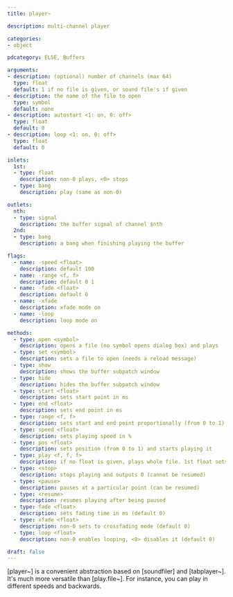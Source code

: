 ```yaml
---
title: player~

description: multi-channel player

categories:
- object

pdcategory: ELSE, Buffers

arguments:
- description: (optional) number of channels (max 64)
  type: float
  default: 1 if no file is given, or sound file's if given
- description: the name of the file to open
  type: symbol
  default: none
- description: autostart <1: on, 0: off>
  type: float
  default: 0
- description: loop <1: on, 0: off>
  type: float
  default: 0

inlets:
  1st:
  - type: float
    description: non-0 plays, <0> stops
  - type: bang
    description: play (same as non-0)

outlets:
  nth:
  - type: signal
    description: the buffer signal of channel $nth
  2nd:
  - type: bang
    description: a bang when finishing playing the buffer

flags:
  - name: -speed <float>
    description: default 100
  - name: -range <f, f>
    description: default 0 1
  - name: -fade <float>
    description: default 0
  - name: -xfade
    description: xfade mode on
  - name: -loop
    description: loop mode on

methods:
  - type: open <symbol>
    description: opens a file (no symbol opens dialog box) and plays
  - type: set <symbol>
    description: sets a file to open (needs a reload message)
  - type: show
    description: shows the buffer subpatch window
  - type: hide
    description: hides the buffer subpatch window
  - type: start <float>
    description: sets start point in ms
  - type: end <float>
    description: sets end point in ms
  - type: range <f, f>
    description: sets start and end point proportionally (from 0 to 1)
  - type: speed <float>
    description: sets playing speed in %
  - type: pos <float>
    description: sets position (from 0 to 1) and starts playing it
  - type: play <f, f, f>
    description: if no float is given, plays whole file. 1st float sets start, 2nd sets end (in ms) and 3rd sets speed rate
  - type: <stop>
    description: stops playing and outputs 0 (cannot be resumed)
  - type: <pause>
    description: pauses at a particular point (can be resumed)
  - type: <resume>
    description: resumes playing after being paused
  - type: fade <float>
    description: sets fading time in ms (default 0)
  - type: xfade <float>
    description: non-0 sets to crossfading mode (default 0)
  - type: loop <float>
    description: non-0 enables looping, <0> disables it (default 0)

draft: false
---
```


[player~] is a convenient abstraction based on [soundfiler] and [tabplayer~]. It's much more versatile than [play.file~]. For instance, you can play in different speeds and backwards.


